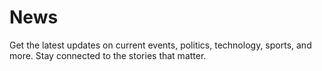 # News
 Get the latest updates on current events, politics, technology, sports, and more. Stay connected to the stories that matter.
